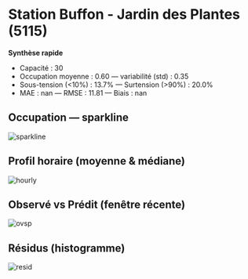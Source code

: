 # Station Buffon - Jardin des Plantes (5115)

**Synthèse rapide**
- Capacité : 30
- Occupation moyenne : 0.60 — variabilité (std) : 0.35
- Sous-tension (<10%) : 13.7% — Surtension (>90%) : 20.0%
- MAE : nan — RMSE : 11.81 — Biais : nan

## Occupation — sparkline
![sparkline](/assets/figs/stations/5115/sparkline.png)

## Profil horaire (moyenne & médiane)
![hourly](/assets/figs/stations/5115/hourly.png)

## Observé vs Prédit (fenêtre récente)
![ovsp](/assets/figs/stations/5115/obs_vs_pred.png)

## Résidus (histogramme)
![resid](/assets/figs/stations/5115/residual_hist.png)